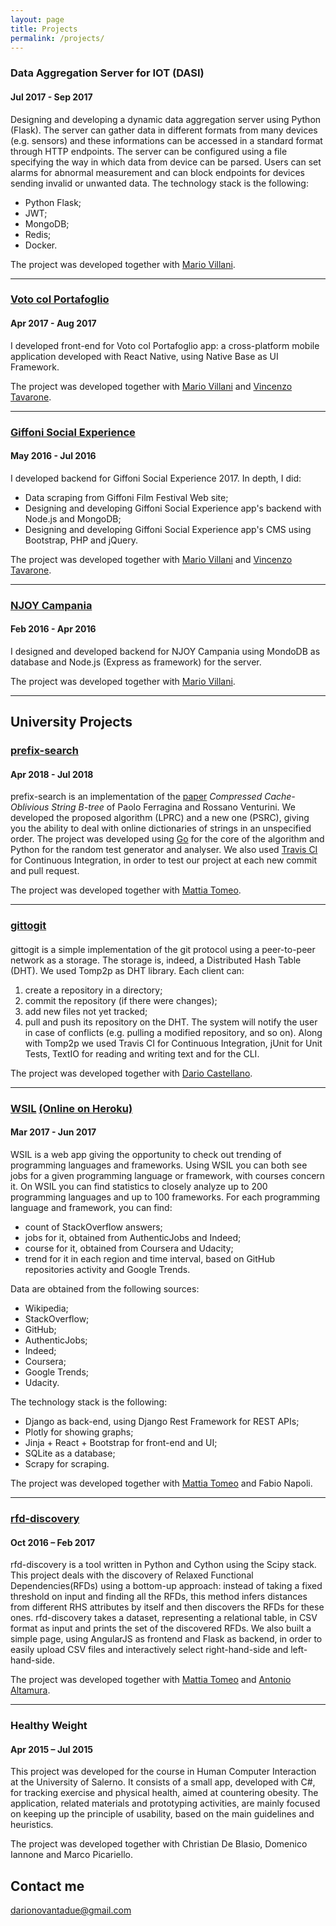 ```yaml
---
layout: page
title: Projects
permalink: /projects/
---
```


### Data Aggregation Server for IOT (DASI)
#### Jul 2017 - Sep 2017

Designing and developing a dynamic data aggregation server using Python (Flask).
The server can gather data in different formats from many devices (e.g. sensors) and these informations can be accessed in a standard format through HTTP endpoints.
The server can be configured using a file specifying the way in which data from device can be parsed.
Users can set alarms for abnormal measurement and can block endpoints for devices sending invalid or unwanted data.
The technology stack is the following:
- Python Flask;
- JWT;
- MongoDB;
- Redis;
- Docker.

The project was developed together with [Mario Villani](https://github.com/MarioVillani).

***

### [Voto col Portafoglio](https://itunes.apple.com/it/app/voto-col-portafoglio/id1244405835?mt=8) 
#### Apr 2017 - Aug 2017

I developed front-end for Voto col Portafoglio app: a cross-platform mobile application developed with React Native, using Native Base as UI Framework.

The project was developed together with [Mario Villani](https://github.com/MarioVillani) and [Vincenzo Tavarone](https://github.com/VincenzoTavarone).

***

### [Giffoni Social Experience](https://play.google.com/store/apps/details?id=com.ionicframework.gffapp387189&hl=en) 
#### May 2016 - Jul 2016
I developed backend for Giffoni Social Experience 2017. In depth, I did:
 - Data scraping from Giffoni Film Festival Web site;
 - Designing and developing Giffoni Social Experience app's backend with Node.js and MongoDB;
 - Designing and developing Giffoni Social Experience app's CMS using Bootstrap, PHP and jQuery.

The project was developed together with [Mario Villani](https://github.com/MarioVillani) and [Vincenzo Tavarone](https://github.com/VincenzoTavarone).

***

### [NJOY Campania](https://play.google.com/store/apps/details?id=it.njoy.campania)
#### Feb 2016 - Apr 2016
I designed and developed backend for NJOY Campania using MondoDB as database and Node.js (Express as framework) for the server.

The project was developed together with [Mario Villani](https://github.com/MarioVillani).

***

## University Projects


### [prefix-search](https://github.com/dariodip/prefix-search)
#### Apr 2018 - Jul 2018

 prefix-search is an implementation of the [paper](https://link.springer.com/chapter/10.1007/978-3-642-40450-4_40) *Compressed Cache-Oblivious String B-tree* of Paolo Ferragina and Rossano Venturini. We developed the proposed algorithm (LPRC) and a new one (PSRC), giving you the ability to deal with online dictionaries of strings in an unspecified order.
The project was developed using [Go](https://golang.org/) for the core of the algorithm and Python for the random test generator and analyser. 
We also used [Travis CI](https://travis-ci.org/) for Continuous Integration, in order to test our project at each new commit and pull request.

The project was developed together with [Mattia Tomeo](https://github.com/mattiatomeo).

***

### [gittogit](https://github.com/dariodip/gittogit)
####

gittogit is a simple implementation of the git protocol using a peer-to-peer network as a storage. The storage is, indeed, a Distributed Hash Table (DHT). We used Tomp2p as DHT library.
Each client can:
1. create a repository in a directory;
2. commit the repository (if there were changes);
3. add new files not yet tracked;
4. pull and push its repository on the DHT. The system will notify the user in case of conflicts (e.g. pulling a modified repository, and so on).
Along with Tomp2p we used Travis CI for Continuous Integration, jUnit for Unit Tests, TextIO for reading and writing text and for the CLI.

The project was developed together with [Dario Castellano](https://github.com/dariocast).

***

### [WSIL](https://github.com/criticalerrors/WSIL) [(Online on Heroku)](http://wsilang.herokuapp.com/)
#### Mar 2017 - Jun 2017

 WSIL is a web app giving the opportunity to check out trending of programming languages and frameworks. Using WSIL you can both see jobs for a given programming language or framework, with courses concern it.
On WSIL you can find statistics to closely analyze up to 200 programming languages and up to 100 frameworks.
For each programming language and framework, you can find:
- count of StackOverflow answers;
- jobs for it, obtained from AuthenticJobs and Indeed;
- course for it, obtained from Coursera and Udacity;
- trend for it in each region and time interval, based on GitHub repositories activity and Google Trends.

Data are obtained from the following sources:
- Wikipedia;
- StackOverflow;
- GitHub;
- AuthenticJobs;
- Indeed;
- Coursera;
- Google Trends;
- Udacity.

The technology stack is the following:
- Django as back-end, using Django Rest Framework for REST APIs;
- Plotly for showing graphs;
- Jinja + React + Bootstrap for front-end and UI;
- SQLite as a database;
- Scrapy for scraping.

The project was developed together with [Mattia Tomeo](https://github.com/mattiatomeo) and Fabio Napoli.

***

### [rfd-discovery ](http://github.com/dariodip/rfd-discovery)
#### Oct 2016 – Feb 2017

  rfd-discovery is a tool written in Python and Cython using the Scipy stack.
This project deals with the discovery of Relaxed Functional Dependencies(RFDs) using a bottom-up approach: instead of taking a fixed threshold on input and finding all the RFDs, this method infers distances from different RHS attributes by itself and then discovers the RFDs for these ones.
rfd-discovery takes a dataset, representing a relational table, in CSV format as input and prints the set of the discovered RFDs.
We also built a simple page, using AngularJS as frontend and Flask as backend, in order to easily upload CSV files and interactively select right-hand-side and left-hand-side.

The project was developed together with [Mattia Tomeo](https://github.com/mattiatomeo) and [Antonio Altamura](https://github.com/antonioaltamura).

***

### Healthy Weight
#### Apr 2015 – Jul 2015

  This project was developed for the course in Human Computer Interaction at the University of Salerno. It consists of a small app, developed with C#, for tracking exercise and physical health, aimed at countering obesity. The application, related materials and prototyping activities, are mainly focused on keeping up the principle of usability, based on the main guidelines and heuristics.

The project was developed together with Christian De Blasio, Domenico Iannone and Marco Picariello.

## Contact me

[darionovantadue@gmail.com](mailto:darionovantadue@gmail.com)
